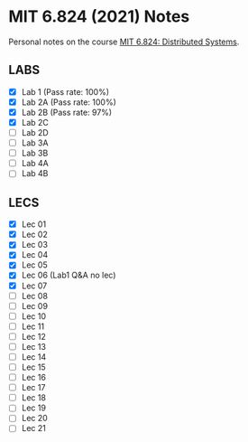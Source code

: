 # MIT 6.824 (2021) Notes

Personal notes on the course [MIT 6.824: Distributed Systems](https://pdos.csail.mit.edu/6.824/).

## LABS

- [x] Lab 1 (Pass rate: 100%)
- [x] Lab 2A (Pass rate: 100%)
- [x] Lab 2B (Pass rate: 97%)
- [x] Lab 2C
- [ ] Lab 2D
- [ ] Lab 3A
- [ ] Lab 3B
- [ ] Lab 4A
- [ ] Lab 4B

## LECS

- [x] Lec 01
- [x] Lec 02
- [x] Lec 03
- [x] Lec 04
- [x] Lec 05
- [x] Lec 06 (Lab1 Q&A no lec)
- [x] Lec 07
- [ ] Lec 08
- [ ] Lec 09
- [ ] Lec 10
- [ ] Lec 11
- [ ] Lec 12
- [ ] Lec 13
- [ ] Lec 14
- [ ] Lec 15
- [ ] Lec 16
- [ ] Lec 17
- [ ] Lec 18
- [ ] Lec 19
- [ ] Lec 20
- [ ] Lec 21
